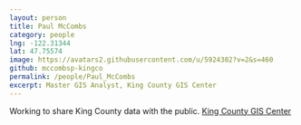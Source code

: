 ```yaml
---
layout: person
title: Paul McCombs
category: people
lng: -122.31344
lat: 47.75574
image: https://avatars2.githubusercontent.com/u/5924302?v=2&s=460
github: mccombsp-kingco
permalink: /people/Paul_McCombs
excerpt: Master GIS Analyst, King County GIS Center
---
```


Working to share King County data with the public. [King County GIS Center](http://kingcounty.gov/gis)
